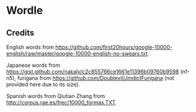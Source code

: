 # Wordle

## Credits

English words from https://github.com/first20hours/google-10000-english/raw/master/google-10000-english-no-swears.txt.

Japanese words from https://gist.github.com/nakaly/c2c855766ce1661e11396b09760b9598 (n1-n5), furigana from https://github.com/Doublevil/JmdictFurigana (not provided here due to its size).

Spanish words from Qiutian Zhang from http://corpus.rae.es/frec/10000_formas.TXT.
